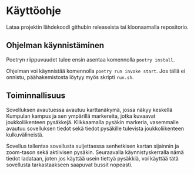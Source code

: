 # Käyttöohje

Lataa projektin lähdekoodi githubin releaseista tai kloonaamalla repositorio.

## Ohjelman käynnistäminen

Poetryn riippuvuudet tulee ensin asentaa komennolla `poetry install`.

Ohjelman voi käynnistää komennolla `poetry run invoke start`. Jos tällä ei onnistu, päähakemistosta löytyy myös skripti `run.sh`.

## Toiminnallisuus

Sovelluksen avautuessa avautuu karttanäkymä, jossa näkyy keskellä Kumpulan kampus ja sen ympärillä markereita, jotka 
kuvaavat joukkoliikenteen pysäkkejä. Klikkaamalla pysäkin markeria, vasemmalle avautuu sovelluksen tiedot sekä tiedot 
pysäkille tulevista joukkoliikenteen kulkuvälineistä. 

Sovellus tallentaa sovellusta suljettaessa senhetkisen kartan sijainnin ja zoom-tason sekä aktiivisen pysäkin. 
Seuraavalla käynnistyskerralla nämä tiedot ladataan, joten jos käyttää usein tiettyä pysäkkiä, voi käyttää tätä 
sovellusta tarkastaakseen saapuvat bussit nopeasti.

